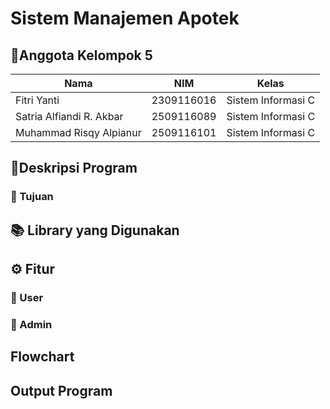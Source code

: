 # Sistem Manajemen Apotek

## 👥Anggota Kelompok 5
| Nama                      | NIM           | Kelas             |
|---------------------------|---------------|-------------------|
| Fitri Yanti               | 2309116016    | Sistem Informasi C |
| Satria Alfiandi R. Akbar  | 2509116089    | Sistem Informasi C |
| Muhammad Risqy Alpianur   | 2509116101    | Sistem Informasi C |

## 📄Deskripsi Program
### 🎯 Tujuan
## 📚 Library yang Digunakan
## ⚙️ Fitur
### 👤 User
### 🔧 Admin
## Flowchart
## Output Program
